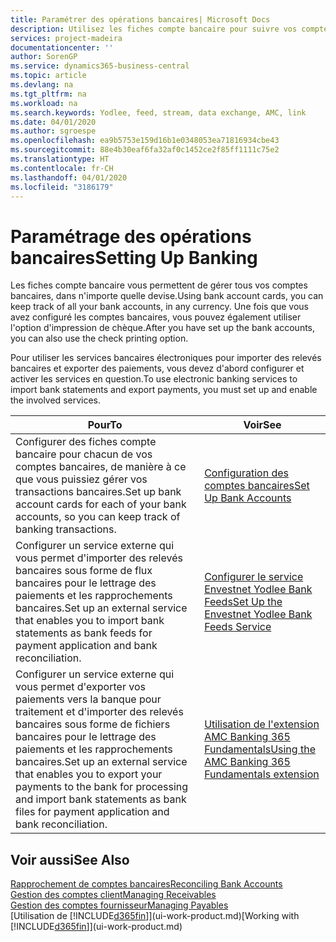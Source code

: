 ```yaml
---
title: Paramétrer des opérations bancaires| Microsoft Docs
description: Utilisez les fiches compte bancaire pour suivre vos comptes bancaires et paramétrer le flux bancaire, telles que Yodlee, pour échanger des données.
services: project-madeira
documentationcenter: ''
author: SorenGP
ms.service: dynamics365-business-central
ms.topic: article
ms.devlang: na
ms.tgt_pltfrm: na
ms.workload: na
ms.search.keywords: Yodlee, feed, stream, data exchange, AMC, link
ms.date: 04/01/2020
ms.author: sgroespe
ms.openlocfilehash: ea9b5753e159d16b1e0348053ea71816934cbe43
ms.sourcegitcommit: 88e4b30eaf6fa32af0c1452ce2f85ff1111c75e2
ms.translationtype: HT
ms.contentlocale: fr-CH
ms.lasthandoff: 04/01/2020
ms.locfileid: "3186179"
---
```

# <a name="setting-up-banking"></a><span data-ttu-id="4ca64-103">Paramétrage des opérations bancaires</span><span class="sxs-lookup"><span data-stu-id="4ca64-103">Setting Up Banking</span></span>
<span data-ttu-id="4ca64-104">Les fiches compte bancaire vous permettent de gérer tous vos comptes bancaires, dans n'importe quelle devise.</span><span class="sxs-lookup"><span data-stu-id="4ca64-104">Using bank account cards, you can keep track of all your bank accounts, in any currency.</span></span> <span data-ttu-id="4ca64-105">Une fois que vous avez configuré les comptes bancaires, vous pouvez également utiliser l'option d'impression de chèque.</span><span class="sxs-lookup"><span data-stu-id="4ca64-105">After you have set up the bank accounts, you can also use the check printing option.</span></span>

<span data-ttu-id="4ca64-106">Pour utiliser les services bancaires électroniques pour importer des relevés bancaires et exporter des paiements, vous devez d'abord configurer et activer les services en question.</span><span class="sxs-lookup"><span data-stu-id="4ca64-106">To use electronic banking services to import bank statements and  export payments, you must set up and enable the involved services.</span></span>

| <span data-ttu-id="4ca64-107">Pour</span><span class="sxs-lookup"><span data-stu-id="4ca64-107">To</span></span> | <span data-ttu-id="4ca64-108">Voir</span><span class="sxs-lookup"><span data-stu-id="4ca64-108">See</span></span> |
| --- | --- |
| <span data-ttu-id="4ca64-109">Configurer des fiches compte bancaire pour chacun de vos comptes bancaires, de manière à ce que vous puissiez gérer vos transactions bancaires.</span><span class="sxs-lookup"><span data-stu-id="4ca64-109">Set up bank account cards for each of your bank accounts, so you can keep track of banking transactions.</span></span> |[<span data-ttu-id="4ca64-110">Configuration des comptes bancaires</span><span class="sxs-lookup"><span data-stu-id="4ca64-110">Set Up Bank Accounts</span></span>](bank-how-setup-bank-accounts.md) |
| <span data-ttu-id="4ca64-111">Configurer un service externe qui vous permet d'importer des relevés bancaires sous forme de flux bancaires pour le lettrage des paiements et les rapprochements bancaires.</span><span class="sxs-lookup"><span data-stu-id="4ca64-111">Set up an external service that enables you to import bank statements as bank feeds for payment application and bank reconciliation.</span></span> |[<span data-ttu-id="4ca64-112">Configurer le service Envestnet Yodlee Bank Feeds</span><span class="sxs-lookup"><span data-stu-id="4ca64-112">Set Up the Envestnet Yodlee Bank Feeds Service</span></span>](bank-how-setup-bank-statement-service.md) |
| <span data-ttu-id="4ca64-113">Configurer un service externe qui vous permet d'exporter vos paiements vers la banque pour traitement et d'importer des relevés bancaires sous forme de fichiers bancaires pour le lettrage des paiements et les rapprochements bancaires.</span><span class="sxs-lookup"><span data-stu-id="4ca64-113">Set up an external service that enables you to export your payments to the bank for processing  and import bank statements as bank files for payment application and bank reconciliation.</span></span> |[<span data-ttu-id="4ca64-114">Utilisation de l'extension AMC Banking 365 Fundamentals</span><span class="sxs-lookup"><span data-stu-id="4ca64-114">Using the AMC Banking 365 Fundamentals extension</span></span>](ui-extensions-amc-banking.md) |

## <a name="see-also"></a><span data-ttu-id="4ca64-115">Voir aussi</span><span class="sxs-lookup"><span data-stu-id="4ca64-115">See Also</span></span>
[<span data-ttu-id="4ca64-116">Rapprochement de comptes bancaires</span><span class="sxs-lookup"><span data-stu-id="4ca64-116">Reconciling Bank Accounts</span></span>](bank-manage-bank-accounts.md)  
[<span data-ttu-id="4ca64-117">Gestion des comptes client</span><span class="sxs-lookup"><span data-stu-id="4ca64-117">Managing Receivables</span></span>](receivables-manage-receivables.md)  
[<span data-ttu-id="4ca64-118">Gestion des comptes fournisseur</span><span class="sxs-lookup"><span data-stu-id="4ca64-118">Managing Payables</span></span>](payables-manage-payables.md)  
<span data-ttu-id="4ca64-119">[Utilisation de [!INCLUDE[d365fin](includes/d365fin_md.md)]](ui-work-product.md)</span><span class="sxs-lookup"><span data-stu-id="4ca64-119">[Working with [!INCLUDE[d365fin](includes/d365fin_md.md)]](ui-work-product.md)</span></span>
